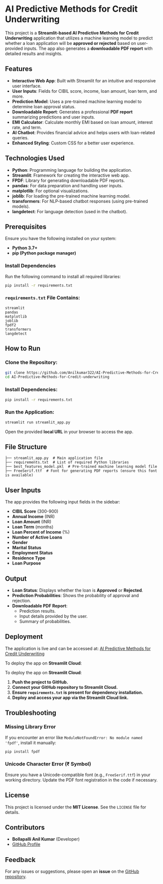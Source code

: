# AI Predictive Methods for Credit Underwriting

This project is a **Streamlit-based AI Predictive Methods for Credit Underwriting** application that utilizes a machine learning model to predict whether a loan application will be **approved or rejected** based on user-provided inputs. The app also generates a **downloadable PDF report** with detailed results and insights.

## Features

- **Interactive Web App**: Built with Streamlit for an intuitive and responsive user interface.
- **User Inputs**: Fields for CIBIL score, income, loan amount, loan term, and more.
- **Prediction Model**: Uses a pre-trained machine learning model to determine loan approval status.
- **Downloadable Report**: Generates a professional **PDF report** summarizing predictions and user inputs.
- **EMI Calculator**: Calculate monthly EMI based on loan amount, interest rate, and term.
- **AI Chatbot**: Provides financial advice and helps users with loan-related queries.
- **Enhanced Styling**: Custom CSS for a better user experience.

## Technologies Used

- **Python**: Programming language for building the application.
- **Streamlit**: Framework for creating the interactive web app.
- **FPDF**: Library for generating downloadable PDF reports.
- **pandas**: For data preparation and handling user inputs.
- **matplotlib**: For optional visualizations.
- **joblib**: For loading the pre-trained machine learning model.
- **transformers**: For NLP-based chatbot responses (using pre-trained models).
- **langdetect**: For language detection (used in the chatbot).

## Prerequisites

Ensure you have the following installed on your system:

- **Python 3.7+**
- **pip (Python package manager)**

### Install Dependencies
Run the following command to install all required libraries:

```bash
pip install -r requirements.txt
```

### `requirements.txt` File Contains:
```
streamlit
pandas
matplotlib
joblib
fpdf2
transformers
langdetect
```

## How to Run

### Clone the Repository:
```bash
git clone https://github.com/Anilkumar322/AI-Predictive-Methods-for-Credit-underwriting.git
cd AI-Predictive-Methods-for-Credit-underwriting
```

### Install Dependencies:
```bash
pip install -r requirements.txt
```

### Run the Application:
```bash
streamlit run streamlit_app.py
```

Open the provided **local URL** in your browser to access the app.

## File Structure

```
├── streamlit_app.py  # Main application file
├── requirements.txt  # List of required Python libraries
├── best_features_model.pkl  # Pre-trained machine learning model file
├── FreeSerif.ttf  # Font for generating PDF reports (ensure this font is available)
```

## User Inputs

The app provides the following input fields in the sidebar:

- **CIBIL Score** (300-900)
- **Annual Income** (INR)
- **Loan Amount** (INR)
- **Loan Term** (months)
- **Loan Percent of Income** (%)
- **Number of Active Loans**
- **Gender**
- **Marital Status**
- **Employment Status**
- **Residence Type**
- **Loan Purpose**

## Output

- **Loan Status**: Displays whether the loan is **Approved** or **Rejected**.
- **Prediction Probabilities**: Shows the probability of approval and rejection.
- **Downloadable PDF Report**:
  - Prediction results.
  - Input details provided by the user.
  - Summary of probabilities.

## Deployment

The application is live and can be accessed at:
[AI Predictive Methods for Credit Underwriting](https://ai-predictive-model-for-creditunderwritinggit-vgnmbnphhyqzcxmx.streamlit.app/)

To deploy the app on **Streamlit Cloud**:

To deploy the app on **Streamlit Cloud**:

1. **Push the project to GitHub.**
2. **Connect your GitHub repository to Streamlit Cloud.**
3. **Ensure `requirements.txt` is present for dependency installation.**
4. **Deploy and access your app via the Streamlit Cloud link.**

## Troubleshooting

### Missing Library Error
If you encounter an error like `ModuleNotFoundError: No module named 'fpdf'`, install it manually:
```bash
pip install fpdf
```

### Unicode Character Error (₹ Symbol)
Ensure you have a Unicode-compatible font (e.g., `FreeSerif.ttf`) in your working directory. Update the PDF font registration in the code if necessary.

## License

This project is licensed under the **MIT License**. See the `LICENSE` file for details.

## Contributors

- **Bollapalli Anil Kumar** (Developer)
- [GitHub Profile](https://github.com/Anilkumar322)

## Feedback

For any issues or suggestions, please open an **issue** on the [GitHub repository](https://github.com/Anilkumar322/AI-Predictive-Methods-for-Credit-underwriting/issues).

